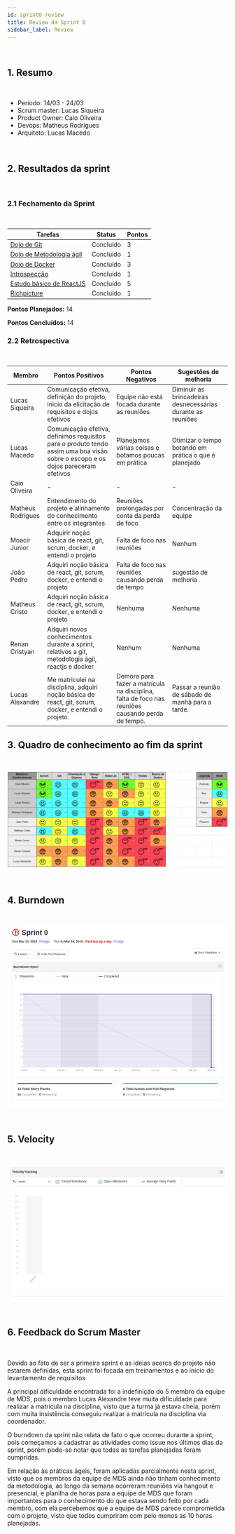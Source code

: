 ```yaml
---
id: sprint0-review
title: Review da Sprint 0
sidebar_label: Review
---
```


<br>

## 1. Resumo

<br>

- Período: 14/03 - 24/03
- Scrum master: Lucas Siqueira
- Product Owner: Caio Oliveira
- Devops: Matheus Rodrigues
- Arquiteto: Lucas Macedo

<br>

## 2. Resultados da sprint

<br>

### 2.1 Fechamento da Sprint

<br>

Tarefas|Status|Pontos
--|--|--
|[Dojo de Git](https://github.com/fga-eps-mds/2019.1-hora-da-hora/issues/1) | Concluído | 3
|[Dojo de Metodologia ágil](https://github.com/fga-eps-mds/2019.1-hora-da-hora/issues/2) | Concluído | 1
|[Dojo de Docker](https://github.com/fga-eps-mds/2019.1-hora-da-hora/issues/3) | Concluído | 3
|[Introspecção](https://github.com/fga-eps-mds/2019.1-hora-da-hora/issues/4) | Concluído | 1
|[Estudo básico de ReactJS](https://github.com/fga-eps-mds/2019.1-hora-da-hora/issues/5) | Concluído | 5
|[Richpicture](https://github.com/fga-eps-mds/2019.1-hora-da-hora/issues/6) | Concluído | 1


**Pontos Planejados:** 14

**Pontos Concluídos:** 14

### 2.2 Retrospectiva

<br>

|Membro|Pontos Positivos|Pontos Negativos|Sugestões de melhoria|
|---|------|-----|---|
|Lucas Siqueira|Comunicação efetiva, definição do projeto, inicio da elicitação de requisitos e dojos efetivos | Equipe não está focada durante as reuniões|Diminuir as brincadeiras desnecessárias durante as reuniões|
|Lucas Macedo|Comunicação efetiva, definimos requisitos para o produto tendo assim uma boa visão sobre o escopo e os dojos pareceram efetivos | Planejamos várias coisas e botamos poucas em prática| Otimizar o tempo botando em prática o que é planejado |
|Caio Oliveira| - | - | - |
|Matheus Rodrigues|Entendimento do projeto e alinhamento do conhecimento entre os integrantes| Reuniões prolongadas por conta da perda de foco| Concentração da equipe|
|Moacir Junior|Adquirir noção básica de react, git, scrum, docker, e entendi o projeto |Falta de foco nas reuniões |Nenhum|
|João Pedro|Adquiri noção básica de react, git, scrum, docker, e entendi o projeto |Falta de foco nas reuniões causando perda de tempo | sugestão de melhoria|
|Matheus Cristo|Adquiri noção básica de react, git, scrum, docker, e entendi o projeto | Nenhuma| Nenhuma|
|Renan Cristyan|Adquiri novos conhecimentos durante a sprint, relativos a git, metodologia ágil, reactjs e docker | Nenhum| Nenhuma|
|Lucas Alexandre| Me matriculei na disciplina, adquiri noção básica de react, git, scrum, docker, e entendi o projeto | Demora para fazer a matrícula na disciplina, falta de foco nas reuniões causando perda de tempo.| Passar a reunião de sábado de manhã para a tarde. |

## 3. Quadro de conhecimento ao fim da sprint
<br>

![Ilustração do Quadro de Conhecimentos](assets/quadro-conhecimento-1.png)

<br>

## 4. Burndown

<br>

![Burndown Sprint 0](assets/burndown-sprint0.png)

<br>

## 5. Velocity

<br>

![Velocity Sprint 0](assets/velocity-sprint0.png)

<br>

## 6. Feedback do Scrum Master

<br>

Devido ao fato de ser a primeira sprint e as ideias acerca do projeto não estarem definidas, esta sprint foi focada em treinamentos e ao início do levantamento de requisitos

A principal dificuldade encontrada foi a indefinição do 5 membro da equipe de MDS, pois o membro Lucas Alexandre teve muita dificuldade para realizar a matrícula na disciplina, visto que a turma já estava cheia, porém com muita insistência conseguiu realizar a matrícula na disciplina via coordenador.

O burndown da sprint não relata de fato o que ocorreu durante a sprint, pois começamos a cadastrar as atividades como issue nos últimos dias da sprint, porém pode-se notar que todas as tarefas planejadas foram cumpridas.

Em relação às práticas ágeis, foram aplicadas parcialmente nesta sprint, visto que os membros da equipe de MDS ainda não tinham conhecimento da metodologia, ao longo da semana ocorreram reuniões via hangout e presencial, e planilha de horas para a equipe de MDS  que foram importantes para o conhecimento do que estava sendo feito por cada membro, com ela percebemos que a equipe de MDS parece comprometida com o projeto, visto que todos cumpriram com pelo menos as 10 horas planejadas.












